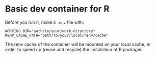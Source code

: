 # Basic dev container for R

Before you run it, make a `.env` file with:

```env
WORKING_DIR="path/to/your/work-directory"
RENV_CACHE_PATH="path/to/your/local/renv/cache"
```

The renv cache of the container will be mounted on your local cache, in order to speed up (reuse and recycle) the installation of R packages.
